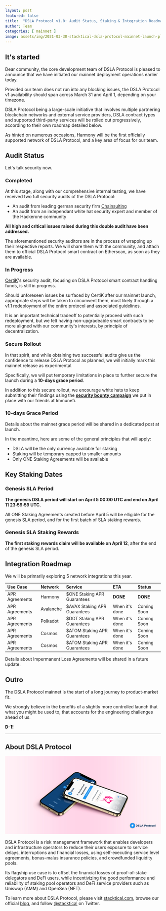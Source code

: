 ```yaml
---
layout: post
featured: false
title:  "DSLA Protocol v1.0: Audit Status, Staking & Integration Roadmap"
author: Team
categories: [ mainnet ]
image: assets/img/2021-03-30-stacktical-dsla-protocol-mainnet-launch-plan-blockchain-cryptocurrency-fintech-legaltech-insurtech-itsm-slm-sla-defi.jpg
---
```


## It's started

Dear community, the core development team of DSLA Protocol is pleased to announce that we have initiated our mainnet deployment operations earlier today.

Provided our team does not run into any blocking issues, the DSLA Protocol v1 availability should span across March 31 and April 1, depending on your timezone.

DSLA Protocol being a large-scale initiative that involves multiple partnering blockchain networks and external service providers, DSLA contract types and supported third-party services will be rolled out progressively, according to their own roadmap detailed below.

As hinted on numerous occasions, Harmony will be the first officially supported network of DSLA Protocol, and a key area of focus for our team.

## Audit Status

Let's talk security now.

### Completed

At this stage, along with our comprehensive internal testing, we have received two full security audits of the DSLA Protocol:  

* An audit from leading german security firm [Chainsulting](https://chainsulting.de/)
* An audit from an independant white hat security expert and member of the Hackerone community

**All high and critical issues raised during this double audit have been addressed.**

The aforementioned security auditors are in the process of wrapping up their respective reports. We will share them with the community, and attach them to official DSLA Protocol smart contract on Etherscan, as soon as they are available.

### In Progress

[CertiK](https://certik.foundation/)'s security audit, focusing on DSLA Protocol smart contract handling funds, is still in progress. 

Should unforeseen issues be surfaced by CertiK after our mainnet launch, appropriate steps will be taken to circumvent them, most likely through a v1.1 redeployment of the entire protocol and associated guidelines.

It is an important technical tradeoff to potentially proceed with such redeployment, but we felt having non-upgradeable smart contracts to be more aligned with our community's interests, by principle of decentralization.

### Secure Rollout

In that spirit, and while obtaining two successful audits give us the confidence to release DSLA Protocol as planned, we will initially mark this mainnet release as experimental.

Specifically, we will put temporary limitations in place to further secure the launch during a **10-days grace period**.

In addition to this secure rollout, we encourage white hats to keep submitting their findings using the **[security bounty campaign](https://immunefi.com/bounty/dslaprotocol/)** we put in place with our friends at Immunefi.

### 10-days Grace Period

Details about the mainnet grace period will be shared in a dedicated post at launch. 

In the meantime, here are some of the general principles that will apply:
* DSLA will be the only currency available for staking
* Staking will be temporary capped to smaller amounts
* Only ONE Staking Agreements will be available

## Key Staking Dates

### Genesis SLA Period

**The genesis DSLA period will start on April 5 00:00 UTC and end on April 11 23:59:59 UTC.**

All ONE Staking Agreements created before April 5 will be elligible for the genesis SLA period, and for the first batch of SLA staking rewards.

### Genesis SLA Staking Rewards

**The first staking rewards claim will be available on April 12**, after the end of the genesis SLA period.

## Integration Roadmap

We will be primarily exploring 5 network integrations this year.

| Use Case        | Network           | Service           | ETA           | Status
| :------------- | :------------- | :------------- | :------------- |  :------------- | 
| APR Agreements | Harmony | $ONE Staking APR Guarantees | **DONE** | **DONE**
| APR Agreements | Avalanche | $AVAX Staking APR Guarantees | When it's done | Coming Soon
| APR Agreements | Polkadot | $DOT Staking APR Guarantees | When it's done | Coming Soon
| APR Agreements | Cosmos | $ATOM Staking APR Guarantees | When it's done | Coming Soon
| APR Agreements | Cosmos | $ATOM Staking APR Guarantees | When it's done | Coming Soon

Details about Impermanent Loss Agreements will be shared in a future update.

## Outro

The DSLA Protocol mainnet is the start of a long journey to product-market fit.

We strongly believe in the benefits of a slightly more controlled launch that what you might be used to, that accounts for the engineering challenges ahead of us.

**D-1!**

___


## About DSLA Protocol

[![DSLA Protocol](/assets/img/dsla-network_device-duo-stacked.jpg)](https://info.uniswap.org/pair/0xd0fbb87e47da9987d345dbdf3a34d4266cf5ebe9)

DSLA Protocol is a risk management framework that enables developers and infrastructure operators to reduce their users exposure to service delays, interruptions and financial losses, using self-executing service level agreements, bonus-malus insurance policies, and crowdfunded liquidity pools.

Its flagship use case is to offset the financial losses of proof-of-stake delegators and DeFi users, while incentivizing the good performance and reliability of staking pool operators and DeFi service providers such as Uniswap (AMM) and OpenSea (NFT).

To learn more about DSLA Protocol, please visit [stacktical.com](https://stacktical.com), browse our official [blog](https://blog.stacktical.com), and follow [@stacktical](https://twitter.com/Stacktical) on Twitter.
